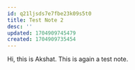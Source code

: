 ```yaml
---
id: q21ljsds7e7fbe23k09s5t0
title: Test Note 2
desc: ''
updated: 1704909745479
created: 1704909735454
---
```


Hi, this is Akshat. This is again a test note.